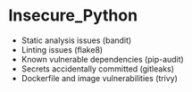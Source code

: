 # Insecure_Python
- Static analysis issues (bandit)
- Linting issues (flake8)
- Known vulnerable dependencies (pip-audit)
- Secrets accidentally committed (gitleaks)
- Dockerfile and image vulnerabilities (trivy)